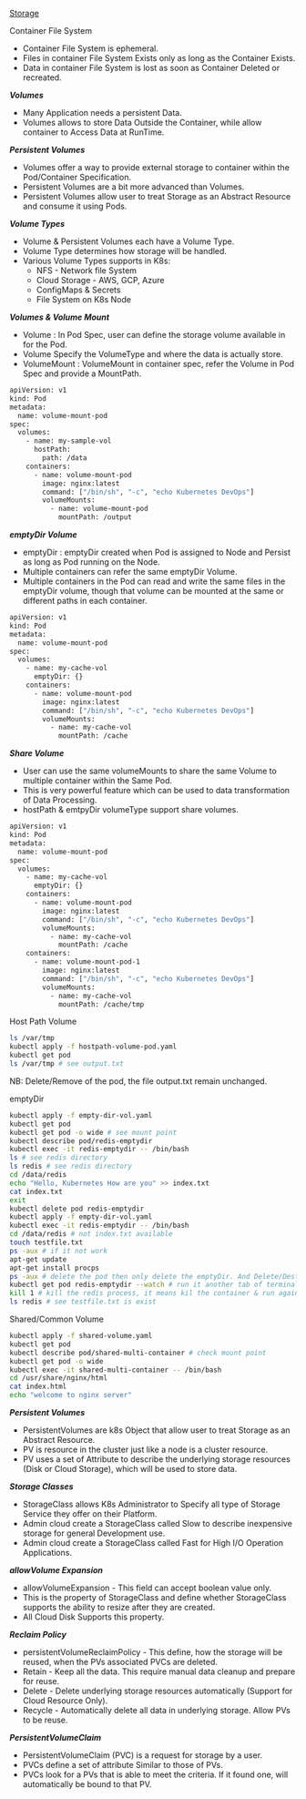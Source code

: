 [Storage](https://kubernetes.io/docs/concepts/storage/) 

Container File System
- Container File System is ephemeral.
- Files in container File System Exists only as long as the Container Exists.
- Data in container File System is lost as soon as Container Deleted or recreated.

***Volumes***
- Many Application needs a persistent Data.
- Volumes allows to store Data Outside the Container, while allow container to Access Data at RunTime.

***Persistent Volumes***
- Volumes offer a way to provide external storage to container within the Pod/Container Specification.
- Persistent Volumes are a bit more advanced than Volumes.
- Persistent Volumes allow user to treat Storage as an Abstract Resource and consume it using Pods.

***Volume Types***
- Volume & Persistent Volumes each have a Volume Type.
- Volume Type determines how storage will be handled.
- Various Volume Types supports in K8s:
  - NFS - Network file System
  - Cloud Storage - AWS, GCP, Azure
  - ConfigMaps & Secrets
  - File System on K8s Node

***Volumes & Volume Mount***
- Volume : In Pod Spec, user can define the storage volume available in for the Pod.
- Volume Specify the VolumeType and where the data is actually store.
- VolumeMount : VolumeMount in container spec, refer the Volume in Pod Spec and provide a MountPath.
```bash
apiVersion: v1
kind: Pod
metadata: 
  name: volume-mount-pod
spec:
  volumes:
    - name: my-sample-vol
      hostPath:
        path: /data
    containers:
      - name: volume-mount-pod
        image: nginx:latest
        command: ["/bin/sh", "-c", "echo Kubernetes DevOps"]
        volumeMounts:
          - name: volume-mount-pod
            mountPath: /output
```

***emptyDir Volume***
- emptyDir : emptyDir created when Pod is assigned to Node and Persist as long as Pod running on the Node.
- Multiple containers can refer the same emptyDir Volume.
- Multiple containers in the Pod can read and write the same files in the emptyDir volume, though that volume can be mounted at the same or different paths in each container.
```bash
apiVersion: v1
kind: Pod
metadata: 
  name: volume-mount-pod
spec:
  volumes:
    - name: my-cache-vol
      emptyDir: {}
    containers:
      - name: volume-mount-pod
        image: nginx:latest
        command: ["/bin/sh", "-c", "echo Kubernetes DevOps"]
        volumeMounts:
          - name: my-cache-vol
            mountPath: /cache
```
***Share Volume***
- User can use the same volumeMounts to share the same Volume to multiple container within the Same Pod.
- This is very powerful feature which can be used to data transformation of Data Processing.
- hostPath & emtpyDir volumeType support share volumes.
```bash
apiVersion: v1
kind: Pod
metadata: 
  name: volume-mount-pod
spec:
  volumes:
    - name: my-cache-vol
      emptyDir: {}
    containers:
      - name: volume-mount-pod
        image: nginx:latest
        command: ["/bin/sh", "-c", "echo Kubernetes DevOps"]
        volumeMounts:
          - name: my-cache-vol
            mountPath: /cache
    containers:
      - name: volume-mount-pod-1
        image: nginx:latest
        command: ["/bin/sh", "-c", "echo Kubernetes DevOps"]
        volumeMounts:
          - name: my-cache-vol
            mountPath: /cache/tmp
```
Host Path Volume
```bash
ls /var/tmp
kubectl apply -f hostpath-volume-pod.yaml
kubectl get pod
ls /var/tmp # see output.txt
```
NB: Delete/Remove of the pod, the file output.txt remain unchanged.

emptyDir
```bash
kubectl apply -f empty-dir-vol.yaml
kubectl get pod
kubectl get pod -o wide # see mount point
kubectl describe pod/redis-emptydir
kubectl exec -it redis-emptydir -- /bin/bash
ls # see redis directory
ls redis # see redis directory
cd /data/redis
echo "Hello, Kubernetes How are you" >> index.txt
cat index.txt
exit
kubectl delete pod redis-emptydir
kubectl apply -f empty-dir-vol.yaml
kubectl exec -it redis-emptydir -- /bin/bash
cd /data/redis # not index.txt available
touch testfile.txt
ps -aux # if it not work
apt-get update
apt-get install procps
ps -aux # delete the pod then only delete the emptyDir. And Delete/Destroy/Remove the container the emptyDir will remain unchanged.
kubectl get pod redis-emptydir --watch # run it another tab of terminal
kill 1 # kill the redis process, it means kil the container & run again
ls redis # see testfile.txt is exist
```

Shared/Common Volume
```bash
kubectl apply -f shared-volume.yaml
kubectl get pod
kubectl describe pod/shared-multi-container # check mount point
kubectl get pod -o wide
kubectl exec -it shared-multi-container -- /bin/bash
cd /usr/share/nginx/html
cat index.html
echo "welcome to nginx server"
```

***Persistent Volumes***
- PersistentVolumes are k8s Object that allow user to treat Storage as an Abstract Resource.
- PV is resource in the cluster just like a node is a cluster resource.
- PV uses a set of Attribute to describe the underlying storage resources (Disk or Cloud Storage), which will be used to store data.

***Storage Classes***
- StorageClass allows K8s Administrator to Specify all type of Storage Service they offer on their Platform.
- Admin cloud create a StorageClass called Slow to describe inexpensive storage for general Development use.
- Admin cloud create a StorageClass called Fast for High I/O Operation Applications.

***allowVolume Expansion***
- allowVolumeExpansion - This field can accept boolean value only.
- This is the property of StorageClass and define whether StorageClass supports the ability to resize after they are created.
- All Cloud Disk Supports this property.

***Reclaim Policy***
- persistentVolumeReclaimPolicy - This define, how the storage will be reused, when the PVs associated PVCs are deleted.
- Retain - Keep all the data. This require manual data cleanup and prepare for reuse.
- Delete - Delete underlying storage resources automatically (Support for Cloud Resource Only).
- Recycle - Automatically delete all data in underlying storage. Allow PVs to be reuse.

***PersistentVolumeClaim***
- PersistentVolumeClaim (PVC) is a request for storage by a user.
- PVCs define a set of attribute Similar to those of PVs.
- PVCs look for a PVs that is able to meet the criteria. If it found one, will automatically be bound to that PV.